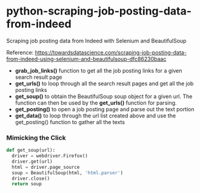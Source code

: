 # python-scraping-job-posting-data-from-indeed
Scraping job posting data from Indeed with Selenium and BeautifulSoup

Reference: https://towardsdatascience.com/scraping-job-posting-data-from-indeed-using-selenium-and-beautifulsoup-dfc86230baac


- **grab_job_links()** function to get all the job posting links for a given search result page
- **get_urls()** to loop through all the search result pages and get all the job posting links
- **get_soup()** to obtain the BeautifulSoup soup object for a given url. The function can then be used by the **get_urls()** function for parsing.
- **get_posting()** to open a job posting page and parse out the text portion
- **get_data()** to loop through the url list created above and use the get_posting() function to gather all the texts

### Mimicking the Click

```python
def get_soup(url):
  driver = webdriver.Firefox()
  driver.get(url)
  html = driver.page_source
  soup = BeautifulSoup(html, 'html.parser')
  driver.close()
  return soup
```








